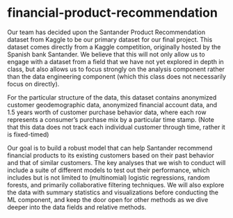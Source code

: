 # financial-product-recommendation

Our team has decided upon the Santander Product Recommendation dataset from Kaggle to be our primary dataset for our final project. This dataset comes directly from a Kaggle competition, originally hosted by the Spanish bank Santander. We believe that this will not only allow us to engage with a dataset from a field that we have not yet explored in depth in class, but also allows us to focus strongly on the analysis component rather than the data engineering component (which this class does not necessarily focus on directly). 

For the particular structure of the data, this dataset contains anonymized customer geodemographic data, anonymized financial account data, and 1.5 years worth of customer purchase behavior data, where each row represents a consumer’s purchase mix by a particular time stamp. (Note that this data does not track each individual customer through time, rather it is fixed-timed)

Our goal is to build a robust model that can help Santander recommend financial products to its existing customers based on their past behavior and that of similar customers. The key analyses that we wish to conduct will include a suite of different models to test out their performance, which includes but is not limited to (multinomial) logistic regressions, random forests, and primarily collaborative filtering techniques. We will also explore the data with summary statistics and visualizations before conducting the ML component, and keep the door open for other methods as we dive deeper into the data fields and relative methods.
